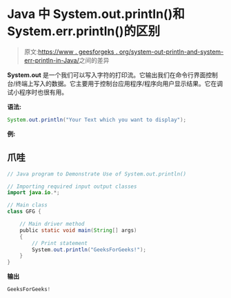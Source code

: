 # Java 中 System.out.println()和 System.err.println()的区别

> 原文:[https://www . geesforgeks . org/system-out-println-and-system-err-println-in-Java/](https://www.geeksforgeeks.org/difference-between-system-out-println-and-system-err-println-in-java/)之间的差异

**System.out** 是一个我们可以写入字符的打印流。它输出我们在命令行界面控制台/终端上写入的数据。它主要用于控制台应用程序/程序向用户显示结果。它在调试小程序时也很有用。

**语法:**

```java
System.out.println("Your Text which you want to display");
```

**例:**

## 爪哇

```java
// Java program to Demonstrate Use of System.out.println()

// Importing required input output classes
import java.io.*;

// Main class
class GFG {

    // Main driver method
    public static void main(String[] args)
    {
        // Print statement
        System.out.println("GeeksForGeeks!");
    }
}
```

**输出**

```java
GeeksForGeeks!
```